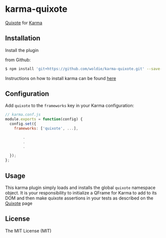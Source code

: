 karma-quixote
=============

[Quixote](https://github.com/jamesshore/quixote) for [Karma](http://karma-runner.github.io)

Installation
------------

Install the plugin 
<!--
from npm:

```sh
$ npm install karma-quixote --save-dev
```
Or -->

from Github:

```sh
$ npm install 'git+https://github.com/woldie/karma-quixote.git' --save-dev
```

Instructions on how to install karma can be found [here](http://karma-runner.github.io/0.13/intro/installation.html)

## Configuration

Add `quixote` to the `frameworks` key in your Karma configuration:

```js
// karma.conf.js
module.exports = function(config) {
  config.set({
    frameworks: ['quixote', ...],

        .
        .
        .
        
  });
};
```

Usage
-----

This karma plugin simply loads and installs the global `quixote` namespace object.  It is your responsibility
to initialize a QFrame for Karma to add to its DOM and then make quixote assertions in your tests as described 
on the [Quixote](https://github.com/jamesshore/quixote) page

License
-------

The MIT License (MIT)
